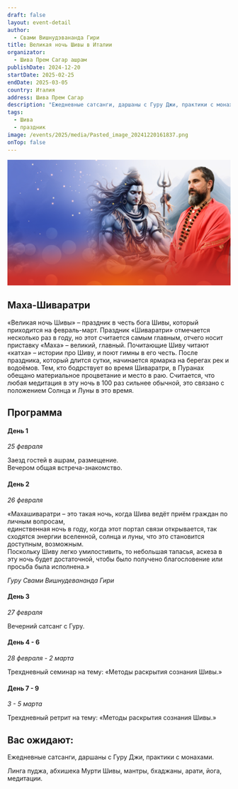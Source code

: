 ```yaml
---
draft: false
layout: event-detail
author:
  - Свами Вишнудэвананда Гири
title: Великая ночь Шивы в Италии
organizator:
  - Шива Прем Сагар ашрам
publishDate: 2024-12-20
startDate: 2025-02-25
endDate: 2025-03-05
country: Италия
address: Шива Прем Сагар
description: "Ежедневные сатсанги, даршаны с Гуру Джи, практики с монахами.\r\r Линга пуджа, абхишека Мурти Шивы, мантры, бхаджаны, арати, йога, медитации. Махашиваратри – мистическая Ночь, открывающая дверь Неизведанного..."
tags:
  - Шива
  - праздник
image: /events/2025/media/Pasted_image_20241220161837.png
onTop: false
---
```



![шива](/events/2025/media/Pasted_image_20241220161837.png)

## **Маха-Шиваратри** 
«Великая ночь Шивы» – праздник в честь бога Шивы, который приходится на февраль-март. Праздник «Шиваратри» отмечается несколько раз в году, но этот считается самым главным, отчего носит приставку «Маха» – великий, главный. Почитающие Шиву читают «катха» – истории про Шиву, и поют гимны в его честь. После праздника, который длится сутки, начинается ярмарка на берегах рек и водоёмов. Тем, кто бодрствует во время Шиваратри, в Пуранах обещано материальное процветание и место в раю. Считается, что любая медитация в эту ночь в 100 раз сильнее обычной, это связано с положением Солнца и Луны в это время.

## **Программа**
#### **День 1**  
_25 февраля_

Заезд гостей в ашрам, размещение.  
Вечером общая встреча-знакомство.

#### **День 2**  
_26 февраля_

«Махашиваратри  – это такая ночь, когда Шива ведёт приём граждан по личным вопросам,  
единственная ночь в году, когда этот портал связи открывается, так сходятся энергии вселенной, солнца и луны, что это становится доступным, возможным.  
Поскольку Шиву легко умилостивить, то небольшая тапасья, аскеза в эту ночь будет достаточной, чтобы было получено благословение или просьба была исполнена.»  

*Гуру Свами Вишнудевананда Гири*

#### **День 3**  
_27 февраля_

Вечерний сатсанг с Гуру.

#### **День 4 - 6**  
_28 февраля - 2 марта_

Трехдневный семинар на тему: «Методы раскрытия сознания Шивы.»

#### **День 7 - 9**  
_3 - 5 марта_

Трехдневный ретрит на тему: «Методы раскрытия сознания Шивы.»

## **Вас ожидают:**
Ежедневные сатсанги, даршаны с Гуру Джи, практики с монахами.  
  
Линга пуджа, абхишека Мурти Шивы, мантры, бхаджаны, арати, йога, медитации.
